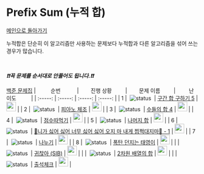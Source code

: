 # Prefix Sum (누적 합)

[메인으로 돌아가기](https://github.com/tony9402/baekjoon)

누적합은 단순히 이 알고리즘만 사용하는 문제보다 누적합과 다른 알고리즘을 섞어 쓰는 경우가 많습니다.

<br>

***❗️❗️꼭 문제를 순서대로 안풀어도 됩니다.❗️❗️***

[백준 문제집](https://www.acmicpc.net/workbook/view/7274)
|           순번           |        진행 상황         |        문제 이름         |         난이도          |
|  :-----:  | :-----: | :-----: | :-----: |
| 1 |  ![status][Done]  | <a href="http://www.acmicpc.net/problem/11660" target="_blank">구간 합 구하기 5</a> | <img height="25px" width="25px" src="https://static.solved.ac/tier_small/10.svg"/> |
| 2 |  ![status][Done]  | <a href="http://www.acmicpc.net/problem/21318" target="_blank">피아노 체조</a> | <img height="25px" width="25px" src="https://static.solved.ac/tier_small/10.svg"/> |
| 3 |  ![status][Done]  | <a href="http://www.acmicpc.net/problem/2015" target="_blank">수들의 합 4</a> | <img height="25px" width="25px" src="https://static.solved.ac/tier_small/12.svg"/> |
| 4 |  ![status][Done]  | <a href="http://www.acmicpc.net/problem/1749" target="_blank">점수따먹기</a> | <img height="25px" width="25px" src="https://static.solved.ac/tier_small/12.svg"/> |
| 5 |  ![status][Done]  | <a href="http://www.acmicpc.net/problem/10986" target="_blank">나머지 합</a> | <img height="25px" width="25px" src="https://static.solved.ac/tier_small/13.svg"/> |
| 6 |  ![status][ToDo]  | <a href="http://www.acmicpc.net/problem/20440" target="_blank">🎵니가 싫어 싫어 너무 싫어 싫어 오지 마 내게 찝쩍대지마🎵 - 1</a> | <img height="25px" width="25px" src="https://static.solved.ac/tier_small/13.svg"/> |
| 7 |  ![status][ToDo]  | <a href="http://www.acmicpc.net/problem/21757" target="_blank">나누기</a> | <img height="25px" width="25px" src="https://static.solved.ac/tier_small/14.svg"/> |
| 8 |  ![status][ToDo]  | <a href="http://www.acmicpc.net/problem/20543" target="_blank">폭탄 던지는 태영이</a> | <img height="25px" width="25px" src="https://static.solved.ac/tier_small/15.svg"/> |
|  |  ![status][ToDo]  | <a href="http://www.acmicpc.net/problem/14929" target="_blank">귀찮아 (SIB)</a> | <img height="25px" width="25px" src="https://static.solved.ac/tier_small/6.svg"/> |
|  |  ![status][ToDo]  | <a href="http://www.acmicpc.net/problem/2167" target="_blank">2차원 배열의 합</a> | <img height="25px" width="25px" src="https://static.solved.ac/tier_small/6.svg"/> |
|  |  ![status][ToDo]  | <a href="http://www.acmicpc.net/problem/20438" target="_blank">출석체크</a> | <img height="25px" width="25px" src="https://static.solved.ac/tier_small/9.svg"/> |


[TODO]: https://img.shields.io/badge/-TODO-DFFD26
[DOING]: https://img.shields.io/badge/-DOING-31AE0F
[DONE]: https://img.shields.io/badge/-DONE-0885CC
